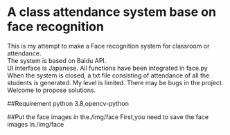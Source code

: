 # A class attendance system base on face recognition

This is my attempt to make a Face recognition system for classroom or attendance. <br>
The system is based on Baidu API.<br>
UI interface is Japanese.
All functions have been integrated in face.py
When the system is closed, a txt file consisting of attendance of all the students is generated.
My level is limited. There may be bugs in the project. Welcome to propose solutions.

##Requirement
python 3.8,opencv-python

##Put the face images in the./img/face 
First,you need to save the face images in./img/face 
